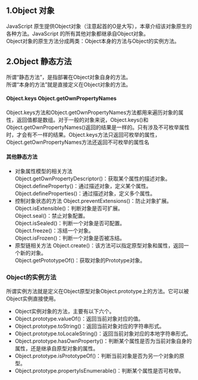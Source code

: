 ## 1.Object 对象
JavaScript 原生提供Object对象（注意起首的O是大写），本章介绍该对象原生的各种方法。JavaScript 的所有其他对象都继承自Object对象。  
Object对象的原生方法分成两类：Object本身的方法与Object的实例方法。
## 2.Object 静态方法  
所谓“静态方法”，是指部署在Object对象自身的方法。  
所谓“本身的方法”就是直接定义在Object对象的方法。
#### Object.keys Object.getOwnPropertyNames
Object.keys方法和Object.getOwnPropertyNames方法都用来遍历对象的属性，返回值都是数组。对于一般的对象来说，Object.keys()和  
Object.getOwnPropertyNames()返回的结果是一样的。只有涉及不可枚举属性时，才会有不一样的结果。Object.keys方法只返回可枚举的属性，  
Object.getOwnPropertyNames方法还返回不可枚举的属性名
#### 其他静态方法
* 对象属性模型的相关方法  
Object.getOwnPropertyDescriptor()：获取某个属性的描述对象。  
Object.defineProperty()：通过描述对象，定义某个属性。  
Object.defineProperties()：通过描述对象，定义多个属性。
* 控制对象状态的方法
Object.preventExtensions()：防止对象扩展。  
Object.isExtensible()：判断对象是否可扩展。  
Object.seal()：禁止对象配置。  
Object.isSealed()：判断一个对象是否可配置。  
Object.freeze()：冻结一个对象。  
Object.isFrozen()：判断一个对象是否被冻结。
* 原型链相关方法
Object.create()：该方法可以指定原型对象和属性，返回一个新的对象。  
Object.getPrototypeOf()：获取对象的Prototype对象。
### Object的实例方法
所谓实例方法就是定义在Object原型对象Object.prototype上的方法。它可以被Object实例直接使用。
* Object实例对象的方法，主要有以下六个。
* Object.prototype.valueOf()：返回当前对象对应的值。
* Object.prototype.toString()：返回当前对象对应的字符串形式。
* Object.prototype.toLocaleString()：返回当前对象对应的本地字符串形式。
* Object.prototype.hasOwnProperty()：判断某个属性是否为当前对象自身的属性，还是继承自原型对象的属性。
* Object.prototype.isPrototypeOf()：判断当前对象是否为另一个对象的原型。
* Object.prototype.propertyIsEnumerable()：判断某个属性是否可枚举。
